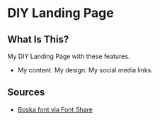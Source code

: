 # DIY Landing Page

## What Is This? 
My DIY Landing Page with these features. 

* My content. My design. My social media links.

## Sources
* [Boska font via Font Share](https://www.fontshare.com/fonts/boska)
